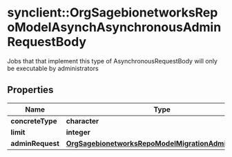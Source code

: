 # synclient::OrgSagebionetworksRepoModelAsynchAsynchronousAdminRequestBody

Jobs that that implement this type of AsynchronousRequestBody will only be executable by administrators

## Properties
Name | Type | Description | Notes
------------ | ------------- | ------------- | -------------
**concreteType** | **character** |  | [optional] 
**limit** | **integer** |  | [optional] 
**adminRequest** | [**OrgSagebionetworksRepoModelMigrationAdminRequest**](org.sagebionetworks.repo.model.migration.AdminRequest.md) |  | [optional] 


